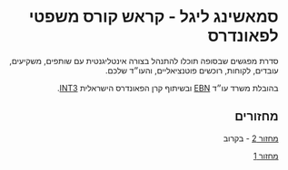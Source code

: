 <div dir="rtl">
<h1>סמאשינג ליגל - קראש קורס משפטי לפאונדרס</h1>
<p>
סדרת מפגשים שבסופה תוכלו להתנהל בצורה אינטליגנטית עם שותפים, משקיעים, עובדים, לקוחות, רוכשים פוטנציאליים, והעו״ד שלכם.
</p>
  
<p>
בהובלת משרד עו״ד
<a href="https://www.ebnlaw.co.il/">EBN</a>
ובשיתוף קרן הפאונדרס הישראלית
<a href="https://int3.com/">INT3</a>.
</p>

<h2>מחזורים</h2>

<p>
  <a href="cohorts/2.md">מחזור 2</a> - בקרוב
</p>
<p>
  <a href="cohorts/1.md">מחזור 1</a>
</p>
  
<div>
